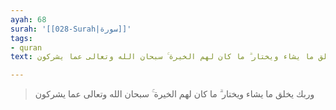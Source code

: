 ```yaml
---
ayah: 68
surah: '[[028-Surah|سورة]]'
tags:
- quran
text: وربك يخلق ما يشاء ويختار ۗ ما كان لهم الخيرة ۚ سبحان الله وتعالى عما يشركون

---
```

> وربك يخلق ما يشاء ويختار ۗ ما كان لهم الخيرة ۚ سبحان الله وتعالى عما يشركون
